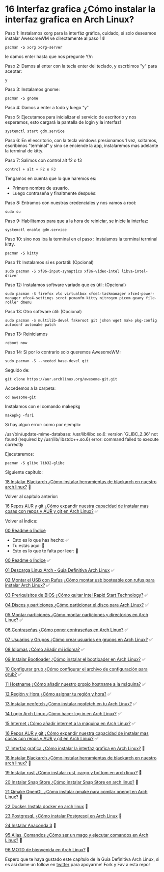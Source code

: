 # 16 Interfaz grafica ¿Cómo instalar la interfaz grafica en Arch Linux?

Paso 1: Instalamos xorg para la interfáz gráfica, cuidado, si solo deseamos instalar AwesomeWM ve directamente al paso 14!

    pacman -S xorg xorg-server

le damos enter hasta que nos pregunte Y/n

Paso 2: Damos al enter con la tecla enter del teclado, y escrbimos "y" para aceptar:

    y

Paso 3: Instalamos gnome:

    pacman -S gnome

Paso 4: Damos a enter a todo y luego "y"

Paso 5: Ejecutamos para inicializar el servicio de escritorio y nos esperamos, esto cargará la pantalla de login y la interfaz!

    systemctl start gdm.service

Paso 6: En el escritorio, con la tecla windows presionamos 1 vez, soltamos, escribimos "terminal" y sino se enciende la app, instalaremos mas adelante la terminal de kitty.

Paso 7: Salimos con control alt f2 o f3

    control + alt + F2 o F3

Tengamos en cuenta que lo que haremos es:

 - Primero nombre de usuario.
 - Luego contraseña y finaltmente después:

Paso 8: Entramos con nuestras credenciales y nos vamos a root:

    sudo su

Paso 9: Habilitamos para que a la hora de reiniciar, se inicie la interfaz:

    systemctl enable gdm.service

Paso 10: sino nos iba la terminal en el paso : Instalamos la terminal terminal kitty.

    pacman -S kitty

Paso 11: Instalamos si es portatil: (Opcional)

    sudo pacman -S xf86-input-synaptics xf86-video-intel libva-intel-driver

Paso 12: Instalamos software variado que es útil: (Opcional)

    sudo pacman -S firefox vlc virtualbox xfce4-taskmanager xfce4-power-manager xfce4-settings scrot pcmanfm kitty nitrogen picom geany file-roller dmenu

Paso 13: Otro software útil: (Opcional)

    sudo pacman -S multilib-devel fakeroot git jshon wget make pkg-config autoconf automake patch

Paso 13: Reiniciamos

    reboot now

Paso 14: Si por lo contrario solo queremos AwesomeWM:

    sudo pacman -S --needed base-devel git

Seguido de:

    git clone https://aur.archlinux.org/awesome-git.git

Accedemos a la carpeta:

    cd awesome-git

Instalamos con el comando makepkg

    makepkg -fsri

Si hay algun error: como por ejemplo:

/usr/bin/update-mime-database: /usr/lib/libc.so.6: version `GLIBC_2.36' not found (required by /usr/lib/libstdc++.so.6)
error: command failed to execute correctly

Ejecutaremos:

    pacman -S glibc lib32-glibc


Siguiente capítulo:

[18 Instalar Blackarch ¿Cómo instalar herramientas de blackarch en nuestro arch linux?](https://github.com/miguelgargallo/Guia-Definitiva-Arch-Linux/blob/main/18%20Instalar%20Blackarch%20%C2%BFC%C3%B3mo%20instalar%20herramientas%20de%20blackarch%20en%20nuestro%20arch%20linux%3F.md) 🔵

Volver al capítulo anterior:

[16 Repos AUR y git ¿Cómo expandir nuestra capacidad de instalar mas cosas con repos y AUR y git en Arch Linux?](https://github.com/miguelgargallo/Guia-Definitiva-Arch-Linux/blob/main/16%20Repos%20AUR%20y%20git%20%C2%BFC%C3%B3mo%20expandir%20nuestra%20capacidad%20de%20instalar%20mas%20cosas%20con%20repos%20y%20AUR%20y%20git%20en%20Arch%20Linux%3F.md) ✅

Volver al Índice:

[00 Readme o Índice](https://github.com/miguelgargallo/Guia-Definitiva-Arch-Linux)


 - Esto es lo que has hecho: ✅
 - Tu estás aquí: 💙
 - Esto es lo que te falta por leer: 🔵

[00 Readme o Índice](https://github.com/miguelgargallo/Guia-Definitiva-Arch-Linux) ✅

[01 Descarga Linux Arch - Guia Definitiva Arch Linux](https://github.com/miguelgargallo/Guia-Definitiva-Arch-Linux/blob/main/01%20Descarga%20Arch%20Linux%20%C2%BFC%C3%B3mo%20descargar%20Arch%20Linux%3F.md) ✅

[02 Montar el USB con Rufus ¿Cómo montar usb booteable con rufus para instalar Arch Linux?](https://github.com/miguelgargallo/Guia-Definitiva-Arch-Linux/blob/main/02%20Montar%20el%20USB%20con%20Rufus%20%C2%BFC%C3%B3mo%20montar%20usb%20booteable%20con%20rufus%20para%20instalar%20Arch%20Linux%3F.md) ✅

[03 Preriquisitos de BIOS ¿Cómo quitar Intel Rapid Start Technology?](https://github.com/miguelgargallo/Guia-Definitiva-Arch-Linux/blob/main/03%20Preriquisitos%20de%20BIOS%20%C2%BFC%C3%B3mo%20quitar%20Intel%20(r)%20Rapid%20Start%20Technology%3F.md) ✅

[04 Discos y particiones ¿Cómo particionar el disco para Arch Linux?](https://github.com/miguelgargallo/Guia-Definitiva-Arch-Linux/blob/main/04%20Discos%20y%20particiones%20%C2%BFC%C3%B3mo%20particionar%20el%20disco%20para%20Arch%20Linux%3F.md) ✅

[05 Montar particiones ¿Cómo montar particiones y directorios en Arch Linux?](https://github.com/miguelgargallo/Guia-Definitiva-Arch-Linux/blob/main/05%20Montar%20particiones%20%C2%BFC%C3%B3mo%20montar%20particiones%20y%20directorios%20en%20Arch%20Linux%3F.md) ✅

[06 Contraseñas ¿Cómo poner contraseñas en Arch Linux?](https://github.com/miguelgargallo/Guia-Definitiva-Arch-Linux/blob/main/06%20Contrase%C3%B1as%20%C2%BFC%C3%B3mo%20poner%20contrase%C3%B1as%20en%20Arch%20Linux%3F.md) ✅

[07 Usuarios y Grupos ¿Cómo crear usuarios en grupos en Arch Linux?](https://github.com/miguelgargallo/Guia-Definitiva-Arch-Linux/blob/main/07%20Usuarios%20y%20Grupos%20%C2%BFC%C3%B3mo%20crear%20usuarios%20en%20grupos%20en%20Arch%20Linux%3F.md) ✅

[08 Idiomas ¿Cómo añadir mi idioma?](https://github.com/miguelgargallo/Guia-Definitiva-Arch-Linux/blob/main/08%20Idiomas%20%C2%BFC%C3%B3mo%20a%C3%B1adir%20mi%20idioma%3F.md) ✅

[09 Instalar Bootloader ¿Cómo instalar el bootloader en Arch Linux?](https://github.com/miguelgargallo/Guia-Definitiva-Arch-Linux/blob/main/09%20Instalar%20Bootloader%20%C2%BFC%C3%B3mo%20instalar%20el%20bootloader%20en%20Arch%20Linux%3F.md) ✅

[10 Configurar grub ¿Cómo configurar el archivo de configuración para grub?](https://github.com/miguelgargallo/Guia-Definitiva-Arch-Linux/blob/main/10%20Configurar%20grub%20%C2%BFC%C3%B3mo%20configurar%20el%20archivo%20de%20configuraci%C3%B3n%20para%20grub%3F.md) ✅

[11 Hostname ¿Cómo añadir nuestro propio hostname a la máquina?](https://github.com/miguelgargallo/Guia-Definitiva-Arch-Linux/blob/main/11%20Hostname%20%C2%BFC%C3%B3mo%20a%C3%B1adir%20nuestro%20propio%20hostname%20a%20la%20m%C3%A1quina%3F.md) ✅

[12 Región y Hora ¿Cómo asignar tu región y hora?](https://github.com/miguelgargallo/Guia-Definitiva-Arch-Linux/blob/main/12%20Regi%C3%B3n%20y%20Hora%20%C2%BFC%C3%B3mo%20asignar%20tu%20regi%C3%B3n%20y%20hora%3F.md) ✅

[13 Instalar neofetch ¿Cómo instalar neofetch en tu Arch Linux?](https://github.com/miguelgargallo/Guia-Definitiva-Arch-Linux/blob/main/13%20Instalar%20neofetch%20%C2%BFC%C3%B3mo%20instalar%20neofetch%20en%20tu%20Arch%20Linux%3F.md) ✅

[14 Login Arch Linux ¿Cómo hacer log in en Arch Linux?](https://github.com/miguelgargallo/Guia-Definitiva-Arch-Linux/blob/main/14%20Login%20Arch%20Linux%20%C2%BFC%C3%B3mo%20hacer%20log%20in%20en%20Arch%20Linux%3F.md) ✅

[15 Internet ¿Cómo añadir internet a la máquina en Arch Linux?](https://github.com/miguelgargallo/Guia-Definitiva-Arch-Linux/blob/main/15%20Internet%20%C2%BFC%C3%B3mo%20a%C3%B1adir%20internet%20a%20la%20m%C3%A1quina%20en%20Arch%20Linux%3F.md) ✅

[16 Repos AUR y git ¿Cómo expandir nuestra capacidad de instalar mas cosas con repos y AUR y git en Arch Linux?](https://github.com/miguelgargallo/Guia-Definitiva-Arch-Linux/blob/main/16%20Repos%20AUR%20y%20git%20%C2%BFC%C3%B3mo%20expandir%20nuestra%20capacidad%20de%20instalar%20mas%20cosas%20con%20repos%20y%20AUR%20y%20git%20en%20Arch%20Linux%3F.md) ✅

[17 Interfaz grafica ¿Cómo instalar la interfaz grafica en Arch Linux?](https://github.com/miguelgargallo/Guia-Definitiva-Arch-Linux/blob/main/17%20Interfaz%20grafica%20%C2%BFC%C3%B3mo%20instalar%20la%20interfaz%20grafica%20en%20Arch%20Linux%3F.md) 💙

[18 Instalar Blackarch ¿Cómo instalar herramientas de blackarch en nuestro arch linux?](https://github.com/miguelgargallo/Guia-Definitiva-Arch-Linux/blob/main/18%20Instalar%20Blackarch%20%C2%BFC%C3%B3mo%20instalar%20herramientas%20de%20blackarch%20en%20nuestro%20arch%20linux%3F.md) 🔵

[19 Instalar rust ¿Cómo instalar rust, cargo y bottom en arch linux?](https://github.com/miguelgargallo/Guia-Definitiva-Arch-Linux/blob/main/19%20Instalar%20rust%20%C2%BFC%C3%B3mo%20instalar%20rust%2C%20cargo%20y%20bottom%20en%20arch%20linux%3F.md) 🔵

[20 Instalar Snap Store ¿Cómo instalar Snap Store en arch linux?](https://github.com/miguelgargallo/Guia-Definitiva-Arch-Linux/blob/main/20%20Instalar%20Snap%20Store%20%C2%BFC%C3%B3mo%20instalar%20Snap%20Store%20en%20arch%20linux%3F.md) 🔵

[21 Qmake OpenGL ¿Cómo instalar qmake para comilar opengl en Arch Linux?](https://github.com/miguelgargallo/Guia-Definitiva-Arch-Linux/blob/main/21%20Qmake%20OpenGL%20%C2%BFC%C3%B3mo%20instalar%20qmake%20para%20comilar%20opengl%20en%20Arch%20Linux%3F.md) 🔵

[22 Docker, Instala docker en arch linux](https://github.com/miguelgargallo/Guia-Definitiva-Arch-Linux/blob/main/22%20Docker%2C%20Instala%20docker%20en%20Arch%20Linux.md) 🔵

[23 Postgresql, ¿Cómo instalar Postgresql en Arch Linux](https://github.com/miguelgargallo/Guia-Definitiva-Arch-Linux/blob/main/23%20Postgresql%2C%20%C2%BFC%C3%B3mo%20instalar%20Postgresql%20en%20Arch%20Linux%3F.md) 🔵

[24 Instalar Anaconda 3](https://github.com/miguelgargallo/Guia-Definitiva-Arch-Linux/blob/main/24%20Anaconda%203%2C%20%C2%BFC%C3%B3mo%20instalar%20Anaconda%203%20en%20Arch%20Linux%3F.md) 🔵

[95 Alias, Comandos ¿Cómo ser un mago y ejecutar comandos en Arch Linux?](https://github.com/miguelgargallo/Guia-Definitiva-Arch-Linux/blob/main/95%20Alias%2C%20Comandos%20%C2%BFC%C3%B3mo%20ser%20un%20mago%20y%20ejecutar%20comandos%20en%20Arch%20Linux%3F.md) 🔵

[96 MOTD de bienvenida en Arch Linux?](https://github.com/miguelgargallo/Guia-Definitiva-Arch-Linux/blob/main/96%20MOTD%20de%20bienvenida%20en%20Arch%20Linux%3F.md) 🔵

Espero que te haya gustado este capítulo de la Guia Definitiva Arch Linux, si es así dame un follow en [twitter](https://twitter.com/miguelgargallo) para apoyarme! Fork y Fav a esta repo!
